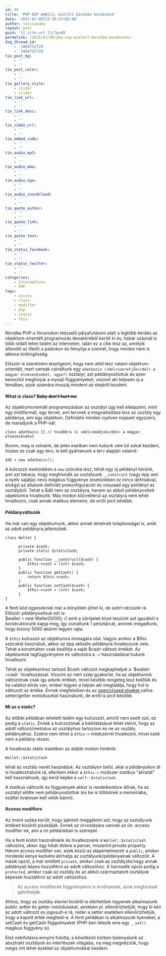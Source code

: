 ```yaml
---
id: 89
title: 'PHP OOP &#8211; mielőtt bármibe kezdenénk'
date: '2015-01-08T21:39:57+01:00'
author: tacsiazuma
layout: post
guid: '{{ site.url }}/?p=89'
permalink: /2015/01/08/php-oop-mielott-barmibe-kezdenenk/
dsq_thread_id:
    - '3404752729'
    - '3404752729'
tie_post_bg:
    - ''
    - ''
tie_post_color:
    - ''
    - ''
tie_gallery_style:
    - slider
    - slider
tie_link_url:
    - ''
    - ''
tie_link_desc:
    - ''
    - ''
tie_video_url:
    - ''
    - ''
tie_embed_code:
    - ''
    - ''
tie_audio_mp3:
    - ''
    - ''
tie_audio_m4a:
    - ''
    - ''
tie_audio_oga:
    - ''
    - ''
tie_audio_soundcloud:
    - ''
    - ''
tie_quote_author:
    - ''
    - ''
tie_quote_link:
    - ''
    - ''
tie_quote_text:
    - ''
    - ''
tie_status_facebook:
    - ''
    - ''
tie_status_twitter:
    - ''
    - ''
categories:
    - Intermediate
    - PHP
tags:
    - access
    - class
    - modifier
    - php
    - static
    - this
---
```


Rövidke PHP-s fórumokon lebzselő pályafutásom alatt a legtöbb kérdés az objektum-orientált programozás témaköréből került ki és, habár száznál is több oldalt lehet találni az interneten, talán ez a cikk lesz az, amelyik átlendíti az illetőt a palánkon és felnyitja a szemét, hogy mindez nem is akkora ördöngősség.

Először is szeretném leszögezni, hogy nem attól lesz valami objektum-orientált, mert vannak csináltunk egy `adatbazis (<del>szeretjük</del> a magyar elnevezéseket, ugye?)` osztályt, azt példányosítottuk és ezen keresztül meghívjuk a mysqli függvényeket, viszont aki teljesen új a témában, azok számára muszáj mindent az elejéről kezdeni.

#### What is class? <del>Baby don't hurt me</del>

Az objektumorientált programozásban az osztályt úgy kell elképzelni, mint egy öntőformát, egy tervet, ami tervnek a megvalósítása lesz az osztály egy példánya, ami egy objektum. Definiálni minden nyelven roppant egyszerű, de maradjunk a PHP-nál:

```
class adatbazis {} // továbbra is <del>imádjuk</del> a magyar elnevezéseket
```

Bumm, meg is volnánk, de jelen esetben nem tudunk vele túl sokat kezdeni, hiszen ez csak egy terv, le kell gyártanunk a terv alapján valamit:

```
$db = new adatbazis();
```

A kulcsszó esetünkben a `new` szócska lesz, tehát egy új példányt kérünk, ami azt takarja, hogy meghívódik az osztályunk `__construct` (vagy épp ami a nyelv sajátja) nevű mágikus függvénye (esetünkben ez nincs definiálva), elvégzi az általunk definiált prekonfigurációt és visszaad egy példányt az osztályból. Tehát a $db nem az osztályra, hanem az abból példányosított objektumra hivatkozik. Más módon közvetlenül az osztályra nem lehet hivatkozni, csak annak statikus elemeire, de erről picit később.

#### Példányváltozók

Ha már van egy objektumunk, akkor annak lehetnek tulajdonságai is, amik az adott példányra jellemzőek.

```
class Wallet {

      private $cash;
      private static $staticCash;

      public function __construct($cash) {
          $this->cash = (int) $cash;
      }
      public function getCash() {
          return $this->cash;
      }
      public function setCash($cash) {
          $this->cash = (int) $cash;
      }
}
```

A fenti kód egyeseknek már a könyökén jöhet ki, de azért nézzünk rá. Először példányosítsuk ezt is:  
$wallet = new Wallet(5000); // amit a zárójelek közé teszünk azt igazából a konstruktorunk kapja meg, így csináltunk 1 pénztárcát, aminek megadtunk, hogy bizony 5000 akármi legyen rajta.

A `$this` kulcsszó az objektumra önmagára utal. Vagyis amikor a $this szócskát használuk, akkor az épp aktuális példányra hivatkozunk vele. Tehát a konstruktor csak beállítja a saját $cash változó értékét. Az objektumok tagfüggvényeire és változóira a `->` használatával tudunk hivatkozni.

Tehát az objektumhoz tartozó $cash változót megkaphatjuk a `$wallet->cash` hivatkozással. Viszont az nem szép gyakorlat, ha az objektumok változóinak csak így adunk értéket, mivel később rengeteg lesz belőlük és ha valahol elírás van, ember legyen a talpán aki megtalálja, hogy hol is változott az értéke. Ennek megfelelően és az [open/closed elveket ](http://en.wikipedia.org/wiki/Open/closed_principle)vallva setter/getter metódusokat használunk, de erről is picit később.

#### Mi az a static?

Az előbbi példában lehetett találni egy kulcsszót, amiről nem esett szó, ez pedig a `static`. Ennek a kulcsszónak a beiktatásával lehet elérni, hogy az adott változó/metódus az osztályhoz tartozzon és ne az osztály példányához. Ezekre nem lehet a `$this->` módszerrel hivatkozni, mivel ezek nem a példány részei.

A hivatkozás static esetében az alábbi módon történik:

```
Wallet::$staticCash
```

tehát az osztály nevét használjuk. Az osztályon belül, akár a példányokon át is hivatkozhatunk rá, ellenben ekkor a `$this->` módszer statikus "átiratát" kell használnunk, így kerül képbe a `self::$staticCash`.

A statikus változók és függvények akkor is rendelkezésre állnak, ha az osztályt előtte nem példányosítottuk (és be is töltődnek a memóriába, ezáltal óvatosan kell velük bánni).

#### Access modifiers

Az imént szóba került, hogy ajánlott meggátolni azt, hogy az osztályunk értékeit kívülről piszkálják. Ennek az orvoslására vannak az ún. access modifier-ek, ami a mi példánkban is szerepel.

Ha a fenti kódot használnánk és hivatkoznánk a `Wallet::$staticCash` változóra, akkor egy hibát dobna a parser, miszerint private property. Három access modifier van, ezek közül az alapértelmezett a `public`, amikor mindenki kénye kedvére átírhatja az osztályunk/példányainak változóit. A másik opció, a már említett `private`, amikor csak az osztály(és/vagy annak példányai) képes hozzáférni az adott változóhoz. A harmadik opció pedig a `protected`, amikor csak az osztály és az abból származtatott osztályok képesek hozzáférni az adott változóhoz.

> Az access modifierek függvényekre is érvényesek, azok meghívását gátolhatják.

Ahhoz, hogy az osztály elemei kívülről is elérhetőek legyenek alkalmazunk public setter és getter metódusokat, amikben pl. ellenőrízhetjük, hogy ki kéri az adott változót és jogosult-e rá, netán a setter esetében ellenőrízhetjük, hogy a kapott érték megfelel-e. A fenti példában is alkalmazunk ilyeneket, a setCash és getCash függvényeket (PHP-ben létezik erre egy `__set()` mágikus függvény is).

Első nekifutásra ennyire futotta, a következő körben belenyalunk az absztrakt osztályok és interfészek világába, na meg megnézzük, hogy mégis mit lehet ezekkel az objektumokkal kezdeni.
